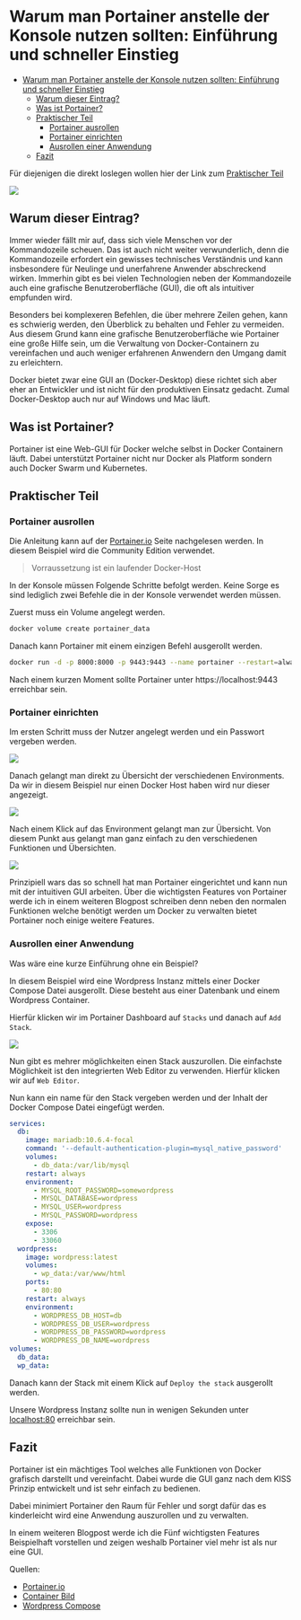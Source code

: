 # Warum man Portainer anstelle der Konsole nutzen sollten: Einführung und schneller Einstieg

- [Warum man Portainer anstelle der Konsole nutzen sollten: Einführung und schneller Einstieg](#warum-man-portainer-anstelle-der-konsole-nutzen-sollten-einführung-und-schneller-einstieg)
  - [Warum dieser Eintrag?](#warum-dieser-eintrag)
  - [Was ist Portainer?](#was-ist-portainer)
  - [Praktischer Teil](#praktischer-teil)
    - [Portainer ausrollen](#portainer-ausrollen)
    - [Portainer einrichten](#portainer-einrichten)
    - [Ausrollen einer Anwendung](#ausrollen-einer-anwendung)
  - [Fazit](#fazit)

Für diejenigen die direkt loslegen wollen hier der Link zum [Praktischer Teil](#praktischer-teil)

![](Thumbnail2.png)


## Warum dieser Eintrag? 

Immer wieder fällt mir auf, dass sich viele Menschen vor der Kommandozeile scheuen. Das ist auch nicht weiter verwunderlich, denn die Kommandozeile erfordert ein gewisses technisches Verständnis und kann insbesondere für Neulinge und unerfahrene Anwender abschreckend wirken. Immerhin gibt es bei vielen Technologien neben der Kommandozeile auch eine grafische Benutzeroberfläche (GUI), die oft als intuitiver empfunden wird.

Besonders bei komplexeren Befehlen, die über mehrere Zeilen gehen, kann es schwierig werden, den Überblick zu behalten und Fehler zu vermeiden. Aus diesem Grund kann eine grafische Benutzeroberfläche wie Portainer eine große Hilfe sein, um die Verwaltung von Docker-Containern zu vereinfachen und auch weniger erfahrenen Anwendern den Umgang damit zu erleichtern.

Docker bietet zwar eine GUI an (Docker-Desktop) diese richtet sich aber eher an Entwickler und ist nicht für den produktiven Einsatz gedacht. Zumal Docker-Desktop auch nur auf Windows und Mac läuft. 

## Was ist Portainer?

Portainer ist eine Web-GUI für Docker welche selbst in Docker Containern läuft. 
Dabei unterstützt Portainer nicht nur Docker als Platform sondern auch Docker Swarm und Kubernetes.


## Praktischer Teil

### Portainer ausrollen

Die Anleitung kann auf der [Portainer.io](Portainer.io) Seite nachgelesen werden. In diesem Beispiel wird die Community Edition verwendet.

> Vorraussetzung ist ein laufender Docker-Host

In der Konsole müssen Folgende Schritte befolgt werden. Keine Sorge es sind lediglich zwei Befehle die in der Konsole verwendet werden müssen.

Zuerst muss ein Volume angelegt werden.

```bash
docker volume create portainer_data
```

Danach kann Portainer mit einem einzigen Befehl ausgerollt werden.

```bash
docker run -d -p 8000:8000 -p 9443:9443 --name portainer --restart=always -v /var/run/docker.sock:/var/run/docker.sock -v portainer_data:/data portainer/portainer-ce:latest
```

Nach einem kurzen Moment sollte Portainer unter  https://localhost:9443 erreichbar sein.

### Portainer einrichten

Im ersten Schritt muss der Nutzer angelegt werden und ein Passwort vergeben werden.

![](user.png)

Danach gelangt man direkt zu Übersicht der verschiedenen Environments. Da wir in diesem Beispiel nur einen Docker Host haben wird nur dieser angezeigt.

![](environment.png)

Nach einem Klick auf das Environment gelangt man zur Übersicht. 
Von diesem Punkt aus gelangt man ganz einfach zu den verschiedenen Funktionen und Übersichten. 

![](overview.png)


Prinzipiell wars das so schnell hat man Portainer eingerichtet und kann nun mit der intuitiven GUI arbeiten. 
Über die wichtigsten Features von Portainer werde ich in einem weiteren Blogpost schreiben denn neben den normalen Funktionen welche benötigt werden um Docker zu verwalten bietet Portainer noch einige weitere Features.

### Ausrollen einer Anwendung

Was wäre eine kurze Einführung ohne ein Beispiel?

In diesem Beispiel wird eine Wordpress Instanz mittels einer Docker Compose Datei ausgerollt.
Diese besteht aus einer Datenbank und einem Wordpress Container.

Hierfür klicken wir im Portainer Dashboard auf `Stacks` und danach auf `Add Stack`.

![](addStack.png)

Nun gibt es mehrer möglichkeiten einen Stack auszurollen. 
Die einfachste Möglichkeit ist den integrierten Web Editor zu verwenden. Hierfür klicken wir auf `Web Editor`.

Nun kann ein name für den Stack vergeben werden und der Inhalt der Docker Compose Datei eingefügt werden.

```yaml
services:
  db:
    image: mariadb:10.6.4-focal
    command: '--default-authentication-plugin=mysql_native_password'
    volumes:
      - db_data:/var/lib/mysql
    restart: always
    environment:
      - MYSQL_ROOT_PASSWORD=somewordpress
      - MYSQL_DATABASE=wordpress
      - MYSQL_USER=wordpress
      - MYSQL_PASSWORD=wordpress
    expose:
      - 3306
      - 33060
  wordpress:
    image: wordpress:latest
    volumes:
      - wp_data:/var/www/html
    ports:
      - 80:80
    restart: always
    environment:
      - WORDPRESS_DB_HOST=db
      - WORDPRESS_DB_USER=wordpress
      - WORDPRESS_DB_PASSWORD=wordpress
      - WORDPRESS_DB_NAME=wordpress
volumes:
  db_data:
  wp_data:
```

Danach kann der Stack mit einem Klick auf `Deploy the stack` ausgerollt werden.

Unsere Wordpress Instanz sollte nun in wenigen Sekunden unter [localhost:80](http://localhost/wp-admin/install.php) erreichbar sein. 


## Fazit

Portainer ist ein mächtiges Tool welches alle Funktionen von Docker grafisch darstellt und vereinfacht. Dabei wurde die GUI ganz nach dem KISS Prinzip entwickelt und ist sehr einfach zu bedienen.

Dabei minimiert Portainer den Raum für Fehler und sorgt dafür das es kinderleicht wird eine Anwendung auszurollen und zu verwalten.

In einem weiteren Blogpost werde ich die Fünf wichtigsten Features Beispielhaft vorstellen und zeigen weshalb Portainer viel mehr ist als nur eine GUI. 

Quellen:

* [Portainer.io](https://www.portainer.io/)
* [Container Bild](https://unsplash.com/de/fotos/1cqIcrWFQBI)
* [Wordpress Compose](https://github.com/docker/awesome-compose/blob/master/official-documentation-samples/wordpress/README.md)
